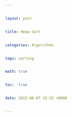 ```yaml
---


layout: post


title: Heap-sort


categories: Algorithms


tags: sorting


math: true


toc:  true


date: 2022-06-07 15:32 +0800


---
```


